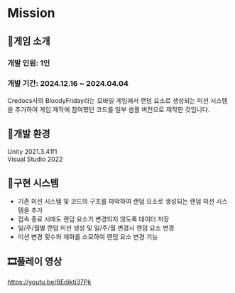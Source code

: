 # Mission
##  📝게임 소개
### 개발 인원: 1인
### 개발 기간: 2024.12.16 ~ 2024.04.04

Credocs사의 BloodyFriday라는 모바일 게임에서 랜덤 요소로 생성되는 미션 시스템을 추가하여 게임 제작에 참여했던 코드를 일부 샘플 버전으로 제작한 것입니다.

## 🌁개발 환경
Unity 2021.3.41f1</br>
Visual Studio 2022</br>

## 🔧구현 시스템
- 기존 미션 시스템 및 코드의 구조를 파악하여 랜덤 요소로 생성되는 랜덤 미션 시스템을 추가
- 접속 종료 시에도 랜덤 요소가 변경되지 않도록 데이터 저장
- 일/주/월별 랜덤 미션 생성 및 일/주/월 변경시 랜덤 요소 변경
- 미션 변경 횟수와 재화를 소모하여 랜덤 요소 변경 기능

## 🎞️플레이 영상
https://youtu.be/6Edikti37Pk
